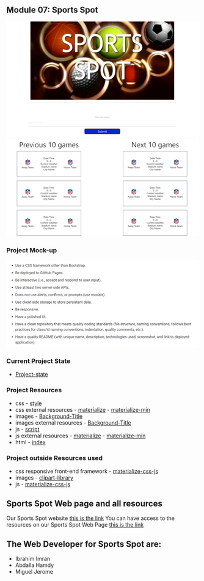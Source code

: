 ## Module 07: Sports Spot

![Sports-Spot-page1](./assets/images/ScreenShootMainPage1.png) 
![Sports-Spot-page1](./assets/images/ScreenShootMainPage2.png) 

### Project Mock-up

![MOCK-UP](./assets/images/Project-Mock-Up.png)

### Current Project State

* [Project-state](https://github.com/abdallahamdy/sports-spot/issues)

### Project Resources
* css
        - [style](./assets/css/style.css)
* css external resources
        - [materialize](./assets/css/materialize.css)
        - [materialize-min](./assets/css/materialize.min.css)
* images
        - [Background-Title](./assets/images/8cGbezaXi.jpg)
* images external resources
        - [Background-Title](./assets/images/8cGbezaXi.jpg)
* js
        - [script]()
* js external resources
        - [materialize](./assets/js/materialize.js)
        - [materialize-min](./assets/js/materialize.min.js)
* html
        - [index](/index.html)

### Project outside Resources used
* css responsive front-end framework
        - [materialize-css-js](https://materializecss.com/)
* images
        - [clipart-library](http://clipart-library.com/clipart/8cGbezaXi.htm)
* js
        - [materialize-css-js](https://materializecss.com/)


## Sports Spot Web page and all resources

Our Sports Spot website [this is the link]() 
You can have access to the resources on our Sports Spot Web Page [this is the link](https://github.com/abdallahamdy/sports-spot) 

## The Web Developer for Sports Spot are:

* Ibrahim Imran
* Abdalla Hamdy
* Miguel Jerome
